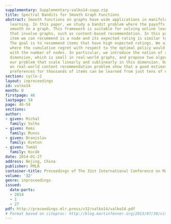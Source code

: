 ```yaml
---
supplementary: Supplementary:valko14-supp.zip
title: Spectral Bandits for Smooth Graph Functions
abstract: Smooth functions on graphs have wide applications in manifold and semi-supervised
  learning. In this paper, we study a bandit problem where the payoffs of arms are
  smooth on a graph. This framework is suitable for solving online learning problems
  that involve graphs, such as content-based recommendation. In this problem, each
  item we can recommend is a node and its expected rating is similar to its neighbors.
  The goal is to recommend items that have high expected ratings. We aim for the algorithms
  where the cumulative regret with respect to the optimal policy would not scale poorly
  with the number of nodes. In particular, we introduce the notion of an effective
  dimension, which is small in real-world graphs, and propose two algorithms for solving
  our problem that scale linearly and sublinearly in this dimension. Our experiments
  on real-world content recommendation problem show that a good estimator of user
  preferences for thousands of items can be learned from just tens of nodes evaluations.
section: cycle-2
layout: inproceedings
id: valko14
month: 0
firstpage: 46
lastpage: 54
page: 46-54
sections: 
author:
- given: Michal
  family: Valko
- given: Remi
  family: Munos
- given: Branislav
  family: Kveton
- given: Tomáš
  family: Kocák
date: 2014-01-27
address: Bejing, China
publisher: PMLR
container-title: Proceedings of The 31st International Conference on Machine Learning
volume: '32'
genre: inproceedings
issued:
  date-parts:
  - 2014
  - 1
  - 27
pdf: http://proceedings.mlr.press/v32/valko14/valko14.pdf
# Format based on citeproc: http://blog.martinfenner.org/2013/07/30/citeproc-yaml-for-bibliographies/
---
```

